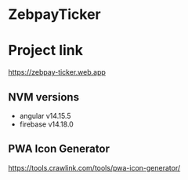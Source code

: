 # ZebpayTicker

# Project link
https://zebpay-ticker.web.app
## NVM versions
- angular v14.15.5
- firebase v14.18.0

## PWA Icon Generator
https://tools.crawlink.com/tools/pwa-icon-generator/
